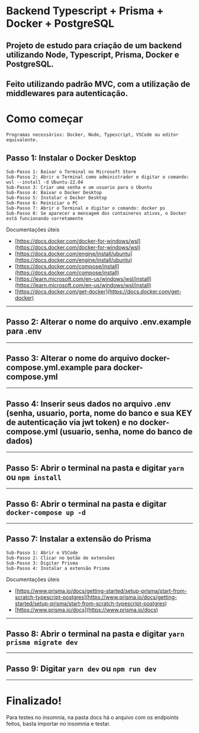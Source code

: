 # Backend Typescript + Prisma + Docker + PostgreSQL

## Projeto de estudo para criação de um backend utilizando Node, Typescript, Prisma, Docker e PostgreSQL.
## Feito utilizando padrão MVC, com a utilização de middlewares para autenticação.

# Como começar
    Programas necessários: Docker, Node, Typescript, VSCode ou editor equivalente.
## Passo 1: Instalar o Docker Desktop
    Sub-Passo 1: Baixar o Terminal no Microsoft Store
    Sub-Passo 2: Abrir o Terminal como administrador e digitar o comando: wsl --install -d Ubuntu-22.04
    Sub-Passo 3: Criar uma senha e um usuario para o Ubuntu
    Sub-Passo 4: Baixar o Docker Desktop 
    Sub-Passo 5: Instalar o Docker Desktop
    Sub-Passo 6: Reiniciar o PC
    Sub-Passo 7: Abrir o Terminal e digitar o comando: docker ps
    Sub-Passo 8: Se aparecer a mensagem dos containeres ativos, o Docker está funcionando corretamente
Documentações úteis
* [https://docs.docker.com/docker-for-windows/wsl](https://docs.docker.com/docker-for-windows/wsl)
* [https://docs.docker.com/engine/install/ubuntu](https://docs.docker.com/engine/install/ubuntu)
* [https://docs.docker.com/compose/install](https://docs.docker.com/compose/install)
* [https://learn.microsoft.com/en-us/windows/wsl/install](https://learn.microsoft.com/en-us/windows/wsl/install)
* [https://docs.docker.com/get-docker](https://docs.docker.com/get-docker)
--------------------------------------------------------------------------------------------------------------------------------------------------------------------------------
## Passo 2: Alterar o nome do arquivo .env.example para .env
--------------------------------------------------------------------------------------------------------------------------------------------------------------------------------
## Passo 3: Alterar o nome do arquivo docker-compose.yml.example para docker-compose.yml
--------------------------------------------------------------------------------------------------------------------------------------------------------------------------------
## Passo 4: Inserir seus dados no arquivo .env (senha, usuario, porta, nome do banco e sua KEY de autenticação via jwt token) e no docker-compose.yml (usuario, senha, nome do banco de dados)
--------------------------------------------------------------------------------------------------------------------------------------------------------------------------------
## Passo 5: Abrir o terminal na pasta e digitar `yarn` ou `npm install`
--------------------------------------------------------------------------------------------------------------------------------------------------------------------------------
## Passo 6: Abrir o terminal na pasta e digitar `docker-compose up -d`
--------------------------------------------------------------------------------------------------------------------------------------------------------------------------------
## Passo 7: Instalar a extensão do Prisma 
    Sub-Passo 1: Abrir o VSCode
    Sub-Passo 2: Clicar no botão de extensões
    Sub-Passo 3: Digitar Prisma
    Sub-Passo 4: Instalar a extensão Prisma
Documentações úteis
* [https://www.prisma.io/docs/getting-started/setup-prisma/start-from-scratch-typescript-postgres](https://www.prisma.io/docs/getting-started/setup-prisma/start-from-scratch-typescript-postgres)
* [https://www.prisma.io/docs](https://www.prisma.io/docs)
--------------------------------------------------------------------------------------------------------------------------------------------------------------------------------
## Passo 8: Abrir o terminal na pasta e digitar `yarn prisma migrate dev`
--------------------------------------------------------------------------------------------------------------------------------------------------------------------------------
## Passo 9: Digitar `yarn dev` ou `npm run dev`
--------------------------------------------------------------------------------------------------------------------------------------------------------------------------------
# Finalizado!


Para testes no insomnia, na pasta docs há o arquivo com os endpoints feitos, basta importar no insomnia e testar.
